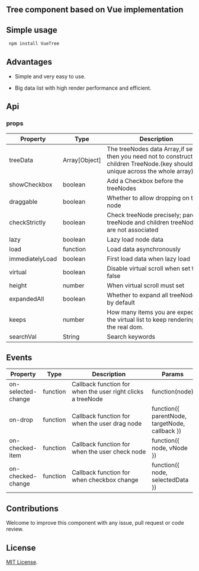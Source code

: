 ## Tree component based on Vue implementation

## Simple usage
```bash
 npm install VueTree
```


## Advantages
* Simple and very easy to use.

* Big data list with high render performance and efficient.


## Api

### props


Property | Type | Description | Default
--- | --- | ---- | ----
treeData |Array[Object] | <div style="width:200pt">The treeNodes data Array,if set it then you need not to construct children TreeNode.(key should be unique across the whole array)</div> | -
showCheckbox | boolean | Add a Checkbox before the treeNodes | false
draggable    | boolean | Whether to allow dropping on the node | false
checkStrictly | boolean | <div style="width: 200pt">Check treeNode precisely; parent treeNode and children treeNodes are not associated</div> | false
lazy          | boolean | Lazy load node data | false
load          | function |Load data asynchronously | function(node)| -
immediatelyLoad | boolean | First load data when lazy load | false
virtual       | boolean  | Disable virtual scroll when set to false | false
height      |  number    | When virtual scroll must set | -
expandedAll | boolean    | Whether to expand all treeNodes by default | -
keeps       | number     | <div style="width: 200pt">How many items you are expecting the virtual list to keep rendering in the real dom.</div> | 30
searchVal   | String | Search keywords | -


## Events
Property | Type | Description | Params
 -- | -- | -- | --
 on-selected-change |function | <div style="width: 150pt">Callback function for when the user right clicks a treeNode</div> | function(node)
 on-drop | function | Callback function for when the user drag node | function({ parentNode, targetNode, callback })
 on-checked-item    | function | Callback function for when the user check node | function({ node, vNode })
 on-checked-change  | function | Callback function for when checkbox change |function({ node, selectedData })


## Contributions

Welcome to improve this component with any issue, pull request or code review.
## License
[MIT License](https://github.com/Create-Peace/vue-tree/blob/master/LICENSE).